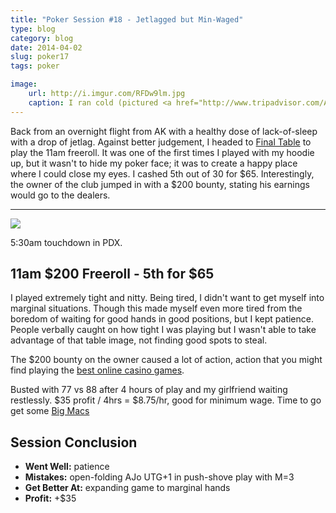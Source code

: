 ```yaml
---
title: "Poker Session #18 - Jetlagged but Min-Waged"
type: blog
category: blog
date: 2014-04-02
slug: poker17
tags: poker

image:
    url: http://i.imgur.com/RFDw9lm.jpg
    caption: I ran cold (pictured <a href="http://www.tripadvisor.com/Attraction_Review-g31000-d104206-Reviews-Portage_Glacier-Girdwood_Alaska.html">Portage Glacier</a> after walking 3 miles across a frozen lake).
---
```


Back from an overnight flight from AK with a healthy dose of lack-of-sleep with
a drop of jetlag. Against better judgement, I headed to [Final
Table](http://pokerportland.com) to play the 11am freeroll. It was one of the
first times I played with my hoodie up, but it wasn't to hide my poker face; it
was to create a happy place where I could close my eyes. I cashed 5th out of 30
for $65. Interestingly, the owner of the club jumped in with a $200 bounty,
stating his earnings would go to the dealers.

---

![](http://imgur.com/QE4cFap.jpg)

<div class="page-caption"><span>
  5:30am touchdown in PDX.
</span></div>

## 11am $200 Freeroll - 5th for $65

I played extremely tight and nitty. Being tired, I didn't want to get myself
into marginal situations. Though this made myself even more tired from the
boredom of waiting for good hands in good positions, but I kept patience.
People verbally caught on how tight I was playing but I wasn't able to take
advantage of that table image, not finding good spots to steal.

The $200 bounty on the owner caused a lot of action, action that you might find
playing the <a href="https://www.caesarscasino.com/en/all-games" ref="nofollow">best online casino games</a>.

Busted with 77 vs 88 after 4 hours of play and my girlfriend waiting
restlessly.  $35 profit / 4hrs = $8.75/hr, good for minimum wage. Time to go
get some [Big
Macs](http://www.mcdonalds.com/us/en/food/product_nutrition.sandwiches.255.big-mac.html)

## Session Conclusion

- **Went Well:** patience
- **Mistakes:** open-folding AJo UTG+1 in push-shove play with M=3
- **Get Better At:** expanding game to marginal hands
- **Profit:** +$35
